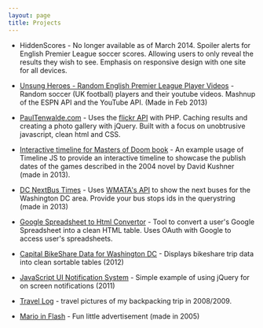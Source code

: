 ```yaml
---
layout: page
title: Projects
---
```


 - HiddenScores - No longer available as of March 2014. Spoiler alerts for English Premier League soccer scores. Allowing users to only reveal the results they wish to see. Emphasis on responsive design with one site for all devices.

 - [Unsung Heroes - Random English Premier League Player Videos](http://www.jokecamp.com/lab/randomplayer/) - Random soccer (UK football) players and their youtube videos. Mashnup of the ESPN API and the YouTube API. (Made in Feb 2013)

 - [PaulTenwalde.com](http://www.paultenwalde.com/) - Uses the [flickr API](http://www.flickr.com/services/api/) with PHP. Caching results and creating a photo gallery with jQuery. Built with a focus on unobtrusive javascript, clean html and CSS.

 - [Interactive timeline for Masters of Doom book](http://www.jokecamp.com/doom/) - An example usage of Timeline JS to provide an interactive timeline to showcase the publish dates of the games described in the 2004 novel by David Kushner (made in 2013).

 - [DC NextBus Times](http://www.jokecamp.com/lab/metro/NextBus.html?Stopids=1002383,1002362) - Uses [WMATA's API](http://developer.wmata.com/) to show the next buses for the Washington DC area. Provide your bus stops ids in the querystring (made in 2013)

 - [Google Spreadsheet to Html Convertor](http://www.jokecamp.com/lab/SpreadsheetToHtml/) - Tool to convert a user's Google Spreadsheet into a clean HTML table. Uses OAuth with Google to access user's spreadsheets.

 - [Capital BikeShare Data for Washington DC](http://www.jokecamp.com/lab/dcbikeshare/bike.html) - Displays bikeshare trip data into clean sortable tables (2012)

 - [JavaScript UI Notification System](http://www.jokecamp.com/lab/javascriptNotifications.html) - Simple example of using jQuery for on screen notifications (2011)

 - [Travel Log](http://travellogjoe.blogspot.com/) - travel pictures of my backpacking trip in 2008/2009.

 - [Mario in Flash](http://www.jokecamp.com/lab/mario/mario.html) - Fun little advertisement (made in 2005)
